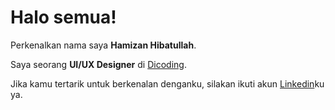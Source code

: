 # Halo semua! 

Perkenalkan nama saya **Hamizan Hibatullah**.<br>

Saya seorang **UI/UX Designer** di [Dicoding](https://www.dicoding.com/).<br>

Jika kamu tertarik untuk berkenalan denganku, silakan ikuti akun [Linkedin](https://www.linkedin.com/in/gilang-adhan/)ku ya.
